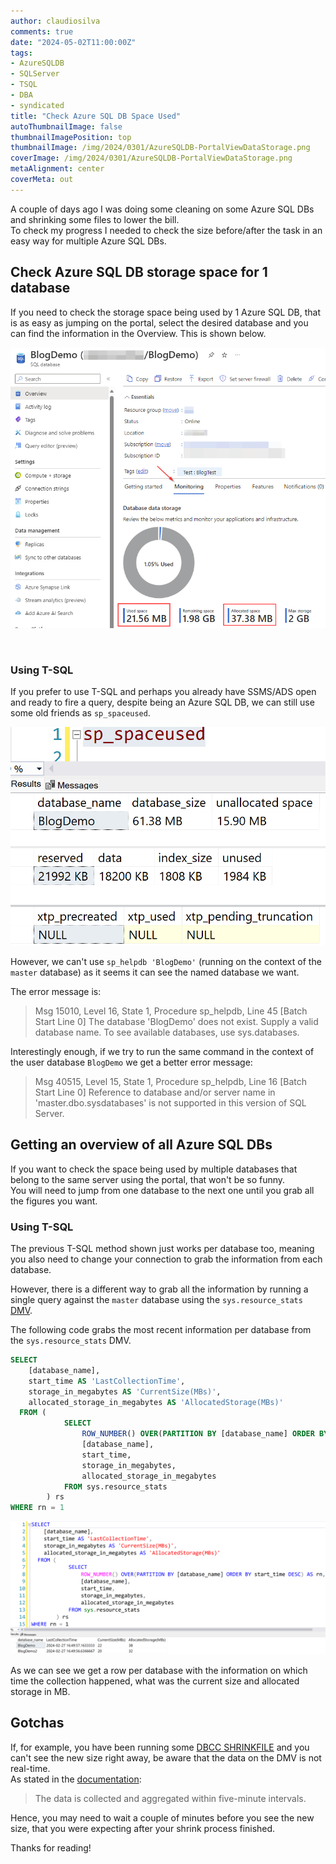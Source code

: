 ```yaml
---
author: claudiosilva
comments: true
date: "2024-05-02T11:00:00Z"
tags:
- AzureSQLDB
- SQLServer
- TSQL
- DBA
- syndicated
title: "Check Azure SQL DB Space Used"
autoThumbnailImage: false
thumbnailImagePosition: top
thumbnailImage: /img/2024/0301/AzureSQLDB-PortalViewDataStorage.png
coverImage: /img/2024/0301/AzureSQLDB-PortalViewDataStorage.png
metaAlignment: center
coverMeta: out
---
```


A couple of days ago I was doing some cleaning on some Azure SQL DBs and shrinking some files to lower the bill.  
To check my progress I needed to check the size before/after the task in an easy way for multiple Azure SQL DBs.  

## Check Azure SQL DB storage space for 1 database
If you need to check the storage space being used by 1 Azure SQL DB, that is as easy as jumping on the portal, select the desired database and you can find the information in the Overview. This is shown below.

[![Portal View](/img/2024/0301/AzureSQLDB-PortalView.png)](/img/2024/0301/AzureSQLDB-PortalView.png)

<br>

### Using T-SQL
If you prefer to use T-SQL and perhaps you already have SSMS/ADS open and ready to fire a query, despite being an Azure SQL DB, we can still use some old friends as `sp_spaceused`.

[![sp_spaceused](/img/2024/0301/AzureSQLDB-sp_spaceused.png)](/img/2024/0301/AzureSQLDB-sp_spaceused.png)


However, we can't use `sp_helpdb 'BlogDemo'` (running on the context of the `master` database) as it seems it can see the named database we want.

The error message is:
> Msg 15010, Level 16, State 1, Procedure sp_helpdb, Line 45 [Batch Start Line 0]
> The database 'BlogDemo' does not exist. Supply a valid database name. To see available databases, use sys.databases.

Interestingly enough, if we try to run the same command in the context of the user database `BlogDemo` we get a better error message:
> Msg 40515, Level 15, State 1, Procedure sp_helpdb, Line 16 [Batch Start Line 0]
> Reference to database and/or server name in 'master.dbo.sysdatabases' is not supported in this version of SQL Server.

## Getting an overview of all Azure SQL DBs
If you want to check the space being used by multiple databases that belong to the same server using the portal, that won't be so funny.  
You will need to jump from one database to the next one until you grab all the figures you want.

### Using T-SQL
The previous T-SQL method shown just works per database too, meaning you also need to change your connection to grab the information from each database.

However, there is a different way to grab all the information by running a single query against the `master` database using the `sys.resource_stats` [DMV](https://learn.microsoft.com/en-us/sql/relational-databases/system-catalog-views/sys-resource-stats-azure-sql-database).

The following code grabs the most recent information per database from the `sys.resource_stats` DMV.

``` SQL
SELECT 
	[database_name],
	start_time AS 'LastCollectionTime', 
	storage_in_megabytes AS 'CurrentSize(MBs)',
	allocated_storage_in_megabytes AS 'AllocatedStorage(MBs)'
  FROM (
			SELECT 
				ROW_NUMBER() OVER(PARTITION BY [database_name] ORDER BY start_time DESC) AS rn,
				[database_name],
				start_time,
                storage_in_megabytes,
                allocated_storage_in_megabytes
			FROM sys.resource_stats 
		) rs 
WHERE rn = 1
```

[![sys.resource_stats](/img/2024/0301/AzureSQLDB-sys_resource_stats_DMV.png)](/img/2024/0301/AzureSQLDB-sys_resource_stats_DMV.png)

As we can see we get a row per database with the information on which time the collection happened, what was the current size and allocated storage in MB.


## Gotchas
If, for example, you have been running some [DBCC SHRINKFILE](https://learn.microsoft.com/en-us/sql/t-sql/database-console-commands/dbcc-shrinkfile-transact-sql) and you can't see the new size right away, be aware that the data on the DMV is not real-time.  
As stated in the [documentation](https://learn.microsoft.com/en-us/sql/relational-databases/system-catalog-views/sys-resource-stats-azure-sql-database):

> The data is collected and aggregated within five-minute intervals.

Hence, you may need to wait a couple of minutes before you see the new size, that you were expecting after your shrink process finished.

Thanks for reading!